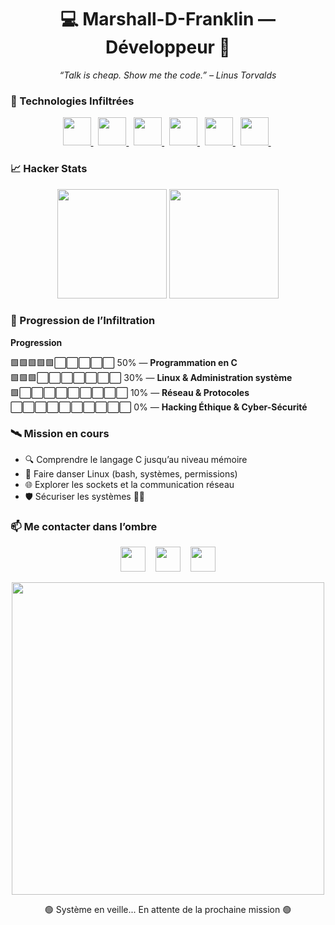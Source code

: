 <!-- Profil Hacker Matrix Theme -->

<h1 align="center">💻 Marshall-D-Franklin — Développeur 🐧</h1>

<p align="center">
  <i>“Talk is cheap. Show me the code.” – Linus Torvalds</i>
</p>



### 🧪 Technologies Infiltrées

<p align="center">
  <a href="https://en.wikipedia.org/wiki/C_(programming_language)">
    <img width="45px" src="https://cdn.jsdelivr.net/gh/devicons/devicon/icons/c/c-original.svg"/>
  </a>&nbsp;
  <a href="https://en.wikipedia.org/wiki/C%2B%2B">
    <img width="45px" src="https://cdn.jsdelivr.net/gh/devicons/devicon/icons/cplusplus/cplusplus-original.svg"/>
  </a>&nbsp;
  <a href="https://www.kernel.org/">
    <img width="45px" src="https://cdn.jsdelivr.net/gh/devicons/devicon/icons/linux/linux-original.svg"/>
  </a>&nbsp;
  <a href="https://ubuntu.com/">
    <img width="45px" src="https://cdn.jsdelivr.net/gh/devicons/devicon/icons/ubuntu/ubuntu-plain.svg"/>
  </a>&nbsp;
  <a href="https://git-scm.com/">
    <img width="45px" src="https://cdn.jsdelivr.net/gh/devicons/devicon/icons/git/git-original.svg"/>
  </a>&nbsp;
  <a href="https://code.visualstudio.com/">
    <img width="45px" src="https://cdn.jsdelivr.net/gh/devicons/devicon/icons/vscode/vscode-original.svg"/>
  </a>&nbsp;
</p>



### 📈 Hacker Stats

<p align="center">
  <img height="175em" src="https://github-readme-stats.vercel.app/api?username=Marshall-D-Franklin&show_icons=true&theme=merko&count_private=true&border_color=00ff00"/>
  <img height="175em" src="https://github-readme-stats.vercel.app/api/top-langs/?username=Marshall-D-Franklin&layout=compact&theme=merko&border_color=00ff00"/>
</p>



### 🧩 Progression de l’Infiltration

**Progression**

🟩🟩🟩🟩🟩⬜⬜⬜⬜⬜ 50% — **Programmation en C**  
🟩🟩🟩⬜⬜⬜⬜⬜⬜⬜ 30% — **Linux & Administration système**  
🟩⬜⬜⬜⬜⬜⬜⬜⬜⬜ 10% — **Réseau & Protocoles**  
⬜⬜⬜⬜⬜⬜⬜⬜⬜⬜ 0% — **Hacking Éthique & Cyber-Sécurité**



### 🛰️ Mission en cours

- 🔍 Comprendre le langage C jusqu’au niveau mémoire
- 🐧 Faire danser Linux (bash, systèmes, permissions)
- 🌐 Explorer les sockets et la communication réseau
- 🛡️ Sécuriser les systèmes 👨‍💻



### 📫 Me contacter dans l’ombre

<p align="center">
  <a href="https://github.com/eremes972"><img width="40px" src="https://cdn-icons-png.flaticon.com/256/25/25231.png"/></a>
  &nbsp;&nbsp;
  <a href="https://www.linkedin.com/"><img width="40px" src="https://cdn-icons-png.flaticon.com/256/145/145807.png"/></a>
  &nbsp;&nbsp;
  <a href="mailto:email@example.com"><img width="40px" src="https://cdn-icons-png.flaticon.com/256/732/732200.png"/></a>
</p>



<p align="center">
  <img src="https://media.tenor.com/2fXbn6Xtt0YAAAAd/hacker-hack.gif" width="500px"/>
</p>

<p align="center">
  🟢 Système en veille... En attente de la prochaine mission 🟢
</p>
